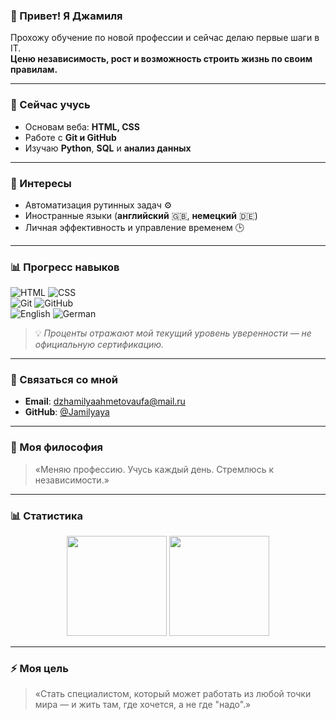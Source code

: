 <!--
  👤 Профиль: Джамиля
  💡 Цель: Сменить профессию, работать удалённо
  🌍 Независимость. Рост. Свобода.
-->

### 👋 Привет! Я Джамиля

Прохожу обучение по новой профессии и сейчас делаю первые шаги в IT.   
**Ценю независимость, рост и возможность строить жизнь по своим правилам.**

---

### 🚀 Сейчас учусь
- Основам веба: **HTML, CSS**
- Работе с **Git и GitHub**
- Изучаю **Python**, **SQL** и **анализ данных**

---

### 🔭 Интересы
- Автоматизация рутинных задач ⚙️  
- Иностранные языки (**английский** 🇬🇧, **немецкий** 🇩🇪)  
- Личная эффективность и управление временем 🕒

---

### 📊 Прогресс навыков

<p>
  <img src="https://img.shields.io/badge/HTML-70%25-FF5733?style=flat&logo=html5" alt="HTML" />
  <img src="https://img.shields.io/badge/CSS-60%25-33A1FF?style=flat&logo=css3" alt="CSS" />
  <br/>
  <img src="https://img.shields.io/badge/Git-50%25-F05032?style=flat&logo=git" alt="Git" />
  <img src="https://img.shields.io/badge/GitHub-50%25-181717?style=flat&logo=github" alt="GitHub" />
  <br/>
  <img src="https://img.shields.io/badge/Английский-B1-0066CC?style=flat" alt="English" />
  <img src="https://img.shields.io/badge/Немецкий-A2-006600?style=flat" alt="German" />
</p>

> 💡 *Проценты отражают мой текущий уровень уверенности — не официальную сертификацию.*

---

### 💬 Связаться со мной
- **Email**: dzhamilyaahmetovaufa@mail.ru 
- **GitHub**: [@Jamilyaya](https://github.com/Jamilyaya)

---

### 💬 Моя философия
> «Меняю профессию. Учусь каждый день. Стремлюсь к независимости.»

---

### 📊 Статистика

<p align="center">
  <img height="160" src="https://github-readme-stats.vercel.app/api?username=Jamilyaya&show_icons=true&theme=radical&bg_color=00000000&border_color=4A90E2&border_radius=10" />
  <img height="160" src="https://github-readme-stats.vercel.app/api/top-langs/?username=Jamilyaya&layout=compact&theme=radical&bg_color=00000000&border_color=4A90E2&border_radius=10" />
</p>

---

### ⚡ Моя цель
> «Стать специалистом, который может работать из любой точки мира — и жить там, где хочется, а не где "надо".»
